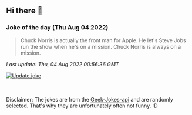 ## Hi there 👋

### Joke of the day (Thu Aug 04 2022)
<!-- joke -->
>Chuck Norris is actually the front man for Apple. He let's Steve Jobs run the show when he's on a mission. Chuck Norris is always on a mission.
<!-- /joke -->

*Last update: Thu, 04 Aug 2022 00:56:36 GMT*

[![Update joke](https://github.com/nclskfm/nclskfm/actions/workflows/joke.yml/badge.svg)](https://github.com/nclskfm/nclskfm/actions/workflows/joke.yml)

<br><br>
Disclaimer: The jokes are from the [Geek-Jokes-api](https://github.com/sameerkumar18/geek-joke-api) and are randomly selected. That's why they are unfortunately often not funny. :D
